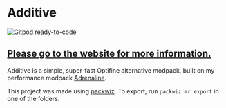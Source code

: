 # Additive
[![Gitpod ready-to-code](https://img.shields.io/badge/Gitpod-ready--to--code-908a85?logo=gitpod)](https://gitpod.io/from-referrer/)
## [Please go to the website for more information.](https://intergrav.github.io/Additive/)
Additive is a simple, super-fast Optifine alternative modpack, built on my performance modpack [Adrenaline](https://github.com/intergrav/Adrenaline).

This project was made using [packwiz](https://github.com/packwiz/packwiz). To export, run `packwiz mr export` in one of the folders.

